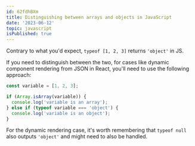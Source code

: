```yaml
---
id: 62fdhBXm
title: Distinguishing between arrays and objects in JavaScript
date: '2023-06-12'
topic: javascript
isPublished: true
---
```


Contrary to what you'd expect, `typeof [1, 2, 3]` returns `'object'` in JS.

If you need to distinguish between the two, for cases like dynamic component rendering from JSON in React, you'll need to use the following approach:

```javascript showLineNumbers
const variable = [1, 2, 3];

if (Array.isArray(variable)) {
  console.log('variable is an array');
} else if (typeof variable === 'object') {
  console.log('variable is an object');
}
```

For the dynamic rendering case, it's worth remembering that `typeof null` also outputs `'object'` and might need to also be handled.